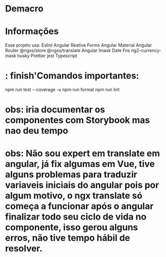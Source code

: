 # Demacro

# Informações
Esse projeto usa:
Eslint
Angular
Reative Forms
Angular Material
Angular Router
@ngxs/store
@ngxs/translate
Angular Imask
Date Fns
ng2-currency-mask
husky
Prettier
jest
Typescript

# : finish'Comandos importantes:

npm run test --coverage -u
npm run format
npm run lint

# obs: iria documentar os componentes com Storybook mas nao deu tempo

# obs: Não sou expert em translate em angular, já fix algumas em Vue, tive alguns problemas para traduzir variaveis iniciais do angular pois por algum motivo, o ngx translate só começa a funcionar após o angular finalizar todo seu ciclo de vida no componente, isso gerou alguns erros, não tive tempo hábil de resolver.
